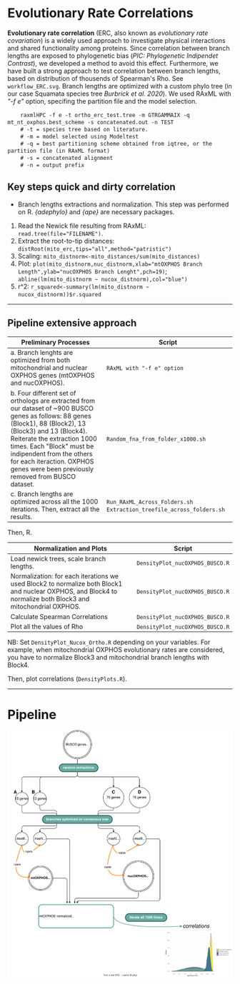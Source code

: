 # Evolutionary Rate Correlations

**Evolutionary rate correlation** (ERC, also known as _evolutionary rate covariation_) is a widely used approach to investigate physical interactions and shared functionality among proteins. 
Since correlation between branch lengths are exposed to phylogenetic bias (_PIC: Phylogenetic Indipendet Contrast_), we developed a method to avoid this effect. Furthermore, we have built a strong approach to test correlation between branch lengths, based on distribution of thousends of Spearman's Rho. See `workflow_ERC.svg`. 
Branch lengths are optimized with a custom phylo tree (in our case Squamata species tree _Burbrick et al. 2020_). We used RAxML with _"-f e"_ option, specifing the partition file and the model selection.
        
        raxmlHPC -f e -t ortho_erc_test.tree -m GTRGAMMAIX -q mt_nt_oxphos.best_scheme -s concatenated.out -n TEST
        # -t = species tree based on literature.
        # -m = model selected using Modeltest
        # -q = best partitioning scheme obtained from iqtree, or the partition file (in RAxML format)
        # -s = concatenated alignment
        # -n = output prefix

## Key steps quick and dirty correlation

* Branch lengths extractions and normalization. This step was performed on R. _{adephylo}_ and _{ape}_ are necessary packages.
1. Read the Newick file resulting from RAxML: `read.tree(file="FILENAME")`.
2. Extract the root-to-tip distances: `distRoot(mito_erc,tips="all",method="patristic")`
3. Scaling: `mito_distnorm<-mito_distances/sum(mito_distances)`
4. Plot: `plot(mito_distnorm,nuc_distnorm,xlab="mtOXPHOS Branch Length",ylab="nucOXPHOS Branch Lenght",pch=19)`; `abline(lm(mito_distnorm ~ nucox_distnorm),col="blue")`
5. r^2: `r_squared<-summary(lm(mito_distnorm ~ nucox_distnorm))$r.squared`

---

##  Pipeline extensive approach

| Preliminary Processes | Script |
|---|---|
|a. Branch lenghts are optimized from both mitochondrial and nuclear OXPHOS genes (mtOXPHOS and nucOXPHOS). | `RAxML with "-f e" option` |
|b. Four different set of orthologs are extracted from our dataset of ~900 BUSCO genes as follows: 88 genes (Block1), 88 (Block2), 13 (Block3) and 13 (Block4). Reiterate the extraction 1000 times. Each "Block" must be indipendent from the others for each iteraction. OXPHOS genes were been previously removed from BUSCO dataset.| `Random_fna_from_folder_x1000.sh`|
|c. Branch lengths are optimized across all the 1000 iterations. Then, extract all the results. | `Run_RAxML_Across_Folders.sh` `Extraction_treefile_across_folders.sh` |

Then, R. 

|Normalization and Plots| Script|
|---|---|
|Load newick trees, scale branch lengths. |`DensityPlot_nucOXPHOS_BUSCO.R`|
|Normalization: for each iterations we used Block2 to normalize both Block1 and nuclear OXPHOS, and Block4 to normalize both Block3 and mitochondrial OXPHOS. |`DensityPlot_nucOXPHOS_BUSCO.R`|
|Calculate Spearman Correlations|`DensityPlot_nucOXPHOS_BUSCO.R`|
|Plot all the values of Rho|`DensityPlot_nucOXPHOS_BUSCO.R`|

NB: Set `DensityPlot_Nucox_Ortho.R` depending on your variables. For example, when mitochondrial OXPHOS evolutionary rates are considered, you have to normalize Block3 and mitochondrial branch lengths with Block4.

Then, plot correlations (`DensityPlots.R`).


---

# Pipeline

![workflow_ERC](workflow_ERC.svg)
